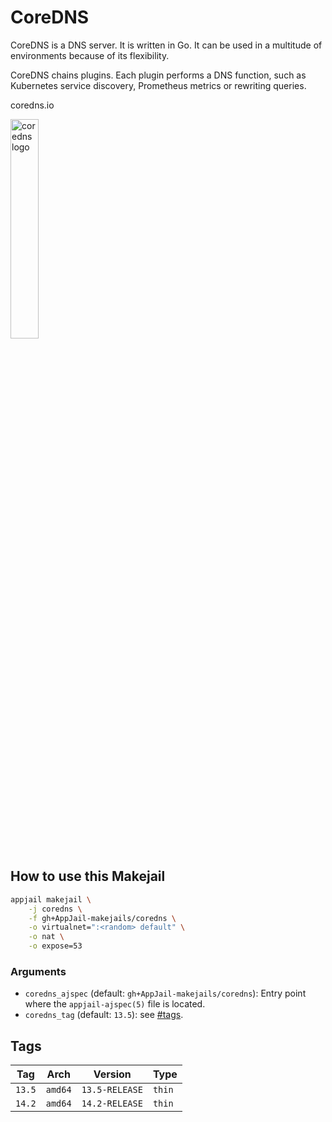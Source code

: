 # CoreDNS

CoreDNS is a DNS server. It is written in Go. It can be used in a multitude of environments because of its flexibility.

CoreDNS chains plugins. Each plugin performs a DNS function, such as Kubernetes service discovery, Prometheus metrics or rewriting queries.

coredns.io

<img src="https://i.ibb.co/5gfy2y5g/coredns.jpg" alt="coredns logo" width="30%" height="auto">

## How to use this Makejail

```sh
appjail makejail \
    -j coredns \
    -f gh+AppJail-makejails/coredns \
    -o virtualnet=":<random> default" \
    -o nat \
    -o expose=53
```

### Arguments

* `coredns_ajspec` (default: `gh+AppJail-makejails/coredns`): Entry point where the `appjail-ajspec(5)` file is located.
* `coredns_tag` (default: `13.5`): see [#tags](#tags).

## Tags

| Tag           | Arch    | Version            | Type   |
| ------------- | --------| ------------------ | ------ |
| `13.5`    | `amd64` | `13.5-RELEASE` | `thin` |
| `14.2`    | `amd64` | `14.2-RELEASE` | `thin` |
